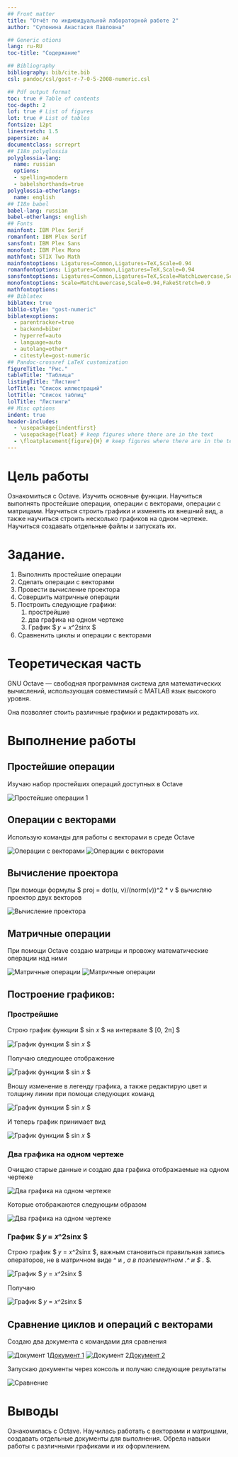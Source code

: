 ```yaml
---
## Front matter
title: "Отчёт по индивидуальной лабораторной работе 2"
author: "Супонина Анастасия Павловна"

## Generic otions
lang: ru-RU
toc-title: "Содержание"

## Bibliography
bibliography: bib/cite.bib
csl: pandoc/csl/gost-r-7-0-5-2008-numeric.csl

## Pdf output format
toc: true # Table of contents
toc-depth: 2
lof: true # List of figures
lot: true # List of tables
fontsize: 12pt
linestretch: 1.5
papersize: a4
documentclass: scrreprt
## I18n polyglossia
polyglossia-lang:
  name: russian
  options:
  - spelling=modern
  - babelshorthands=true
polyglossia-otherlangs:
  name: english
## I18n babel
babel-lang: russian
babel-otherlangs: english
## Fonts
mainfont: IBM Plex Serif
romanfont: IBM Plex Serif
sansfont: IBM Plex Sans
monofont: IBM Plex Mono
mathfont: STIX Two Math
mainfontoptions: Ligatures=Common,Ligatures=TeX,Scale=0.94
romanfontoptions: Ligatures=Common,Ligatures=TeX,Scale=0.94
sansfontoptions: Ligatures=Common,Ligatures=TeX,Scale=MatchLowercase,Scale=0.94
monofontoptions: Scale=MatchLowercase,Scale=0.94,FakeStretch=0.9
mathfontoptions:
## Biblatex
biblatex: true
biblio-style: "gost-numeric"
biblatexoptions:
  - parentracker=true
  - backend=biber
  - hyperref=auto
  - language=auto
  - autolang=other*
  - citestyle=gost-numeric
## Pandoc-crossref LaTeX customization
figureTitle: "Рис."
tableTitle: "Таблица"
listingTitle: "Листинг"
lofTitle: "Список иллюстраций"
lotTitle: "Список таблиц"
lolTitle: "Листинги"
## Misc options
indent: true
header-includes:
  - \usepackage{indentfirst}
  - \usepackage{float} # keep figures where there are in the text
  - \floatplacement{figure}{H} # keep figures where there are in the text
---
```


# Цель работы

Ознакомиться с Octave. Изучить основные функции. Научиться выполнять простейшие операции, операции с векторами, операции с матрицами. Научиться строить графики и изменять их внешний вид, а также научиться строить несколько графиков на одном чертеже. Научиться создавать отдельные файлы и запускать их.

# Задание.

1) Выполнить простейшие операции
2) Сделать операции с векторами
3) Провести вычисление проектора
4) Совершить матричные операции
5) Построить следующие графики:  
    1. прострейшие
    2. два графика на одном чертеже
    3. График $ 𝑦 = 𝑥^2sinx $
6) Сравненить циклы и операции с векторами

# Теоретическая часть

GNU Octave — свободная программная система для математических вычислений, использующая совместимый с MATLAB язык высокого уровня.

Она позволяет стоить различные графики и редактировать их. 

# Выполнение работы

## Простейшие операции

Изучаю набор простейших операций доступных в Octave

![Простейшие операции 1](LabShPr3/ph1.1.JPG)

## Операции с векторами

Использую команды для работы с векторами в среде Octave

![Операции с векторами](LabShPr3/ph1.JPG)
![Операции с векторами](LabShPr3/ph2.1.JPG)

## Вычисление проектора

При помощи формулы $ proj = dot(u, v)/(norm(v))^2 * v $ вычисляю проектор двух векторов

![Вычисление проектора](LabShPr3/ph2.JPG)

## Матричные операции

При помощи Octave создаю матрицы и провожу математические операции над ними

![Матричные операции](LabShPr3/ph3.JPG)
![Матричные операции](LabShPr3/ph4.JPG)

## Построение графиков:  

### Прострейшие

Строю график функции $ sin 𝑥 $ на интервале $ [0, 2π] $

![График функции $ sin 𝑥 $](LabShPr3/ph5.1.JPG)

Получаю следующее отображение

![График функции $ sin 𝑥 $](LabShPr3/gr1.JPG)

Вношу изменение в легенду графика, а также редактирую цвет и толщину линии при помощи следующих команд

![График функции $ sin 𝑥 $](LabShPr3/ph5.2.JPG)

И теперь график принимает вид

![График функции $ sin 𝑥 $](LabShPr3/gr2.JPG)

### Два графика на одном чертеже

Очищаю старые данные и создаю два графика отображаемые на одном чертеже

![Два графика на одном чертеже](LabShPr3/ph6.JPG)

Которые отображаются следующим образом

![Два графика на одном чертеже](LabShPr3/gr3.JPG)

### График $ 𝑦 = 𝑥^2sinx $

Строю график $ 𝑦 = 𝑥^2sinx $, важным становиться правильная запись операторов, не в матричном виде ^ и *, а в поэлементном .^ и $ .* $.

![График $ 𝑦 = 𝑥^2sinx $](LabShPr3/ph7.JPG)

Получаю

![График $ 𝑦 = 𝑥^2sinx $](LabShPr3/gr4.JPG)

## Сравнение циклов и операций с векторами

Создаю два документа с командами для сравнения 

![Документ 1](LabShPr3/loop1.JPG)[Документ 1](LabShPr3/loop_for.m)
![Документ 2](LabShPr3/loop2.JPG)[Документ 2](LabShPr3/loop_vec.m)

Запускаю документы через консоль и получаю следующие результаты

![Сравнение](LabShPr3/ph8.JPG)

# Выводы

Ознакомилась с Octave. Научилась работать с векторами и матрицами, создавать отдельные документы для выполнения. Обрела навыки работы с различными графиками и их оформлением.


